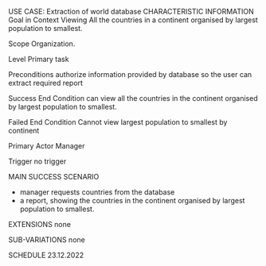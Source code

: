USE CASE: Extraction of world database
CHARACTERISTIC INFORMATION
Goal in Context
Viewing All the countries in a continent organised by largest population to smallest.

Scope
Organization.

Level
Primary task

Preconditions
authorize information provided by database so the user can extract required report

Success End Condition
can view all the countries in the continent organised by largest population to smallest.

Failed End Condition
Cannot view largest population to smallest by continent

Primary Actor
Manager

Trigger
no trigger

MAIN SUCCESS SCENARIO
- manager requests countries from the database
- a report, showing the countries in the continent organised by largest population to smallest.

EXTENSIONS
none

SUB-VARIATIONS
none


SCHEDULE
23.12.2022